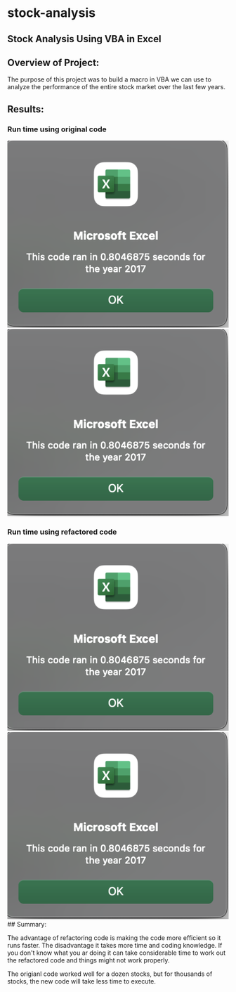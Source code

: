 # stock-analysis
## Stock Analysis Using VBA in Excel

## Overview of Project:
The purpose of this project was to build a macro in VBA we can use to analyze the performance of the entire stock market over the last few years. 

## Results:

### Run time using original code
<img src="Resources/origianl%202017.png">
<img src="Resources/origianl%202017.png">


### Run time using refactored code
<img src="Resources/origianl%202017.png">
<img src="Resources/origianl%202017.png">
## Summary:

The advantage of refactoring code is making the code more efficient so it runs faster. The disadvantage it takes more time and coding knowledge. If you don't know what you ar doing it can take considerable time to work out the refactored code and things might not work properly. 

The origianl code worked well for a dozen stocks, but for thousands of stocks, the new code will take less time to execute.
